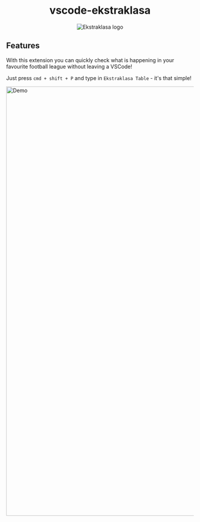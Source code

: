 
<div align="center">
  <h1>vscode-ekstraklasa</h1>
  <img alt="Ekstraklasa logo"" src="https://github.com/kraleppa/vscode-ekstraklasa/assets/56135216/2de3e9ea-2c64-4594-91c1-52f1174857a0">
</div>


## Features

With this extension you can quickly check what is happening in your favourite football league without leaving a VSCode!

Just press `cmd + shift + P` and type in `Ekstraklasa Table` - it's that simple!

<img width="1150" alt="Demo" src="https://github.com/kraleppa/vscode-ekstraklasa/assets/56135216/9f8e3b46-4084-4568-9cfa-415a540e74bb">

